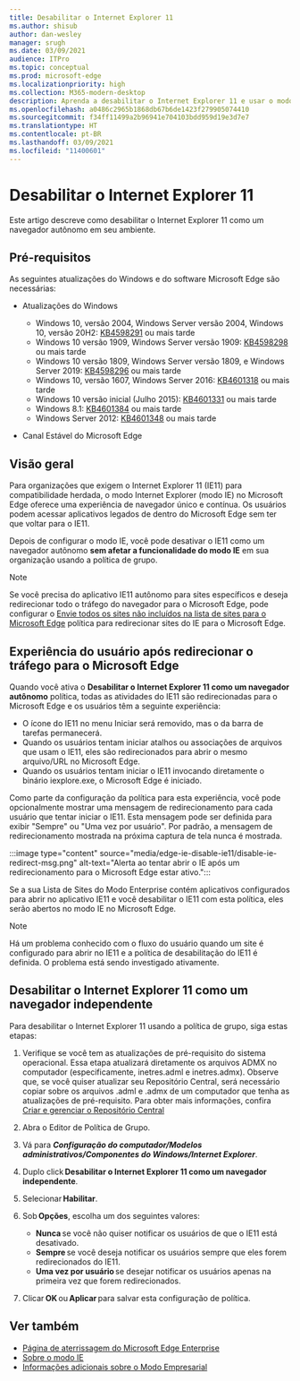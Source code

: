 ```yaml
---
title: Desabilitar o Internet Explorer 11
ms.author: shisub
author: dan-wesley
manager: srugh
ms.date: 03/09/2021
audience: ITPro
ms.topic: conceptual
ms.prod: microsoft-edge
ms.localizationpriority: high
ms.collection: M365-modern-desktop
description: Aprenda a desabilitar o Internet Explorer 11 e usar o modo Internet Explorer no Microsoft Edge.
ms.openlocfilehash: a0486c2965b1868db67b6de1423f279905074410
ms.sourcegitcommit: f34ff11499a2b96941e704103bdd959d19e3d7e7
ms.translationtype: HT
ms.contentlocale: pt-BR
ms.lasthandoff: 03/09/2021
ms.locfileid: "11400601"
---
```

# <a name="disable-internet-explorer-11"></a>Desabilitar o Internet Explorer 11

Este artigo descreve como desabilitar o Internet Explorer 11 como um navegador autônomo em seu ambiente.

## <a name="prerequisites"></a>Pré-requisitos

As seguintes atualizações do Windows e do software Microsoft Edge são necessárias:

- Atualizações do Windows

  - Windows 10, versão 2004, Windows Server versão 2004, Windows 10, versão 20H2: [KB4598291](https://support.microsoft.com/topic/february-2-2021-kb4598291-os-builds-19041-789-and-19042-789-preview-6a766199-a4f1-616e-1f5c-58bdc3ca5e3b) ou mais tarde
  - Windows 10 versão 1909, Windows Server versão 1909: [KB4598298](https://support.microsoft.com/topic/january-21-2021-kb4598298-os-build-18363-1350-preview-02dfd9ba-91a2-1b82-dede-42f288c02511) ou mais tarde
  - Windows 10 versão 1809, Windows Server versão 1809, e Windows Server 2019: [KB4598296](https://support.microsoft.com/topic/january-21-2021-kb4598296-os-build-17763-1728-preview-4c0931ff-45b7-ff59-5e00-c03b5afb363d) ou mais tarde
  - Windows 10, versão 1607, Windows Server 2016: [KB4601318](https://support.microsoft.com/topic/february-9-2021-kb4601318-os-build-14393-4225-c5e3de6c-e3e6-ffb5-6197-48b9ce16446e) ou mais tarde
   - Windows 10 versão inicial (Julho 2015): [KB4601331](https://support.microsoft.com/office/february-9-2021%e2%80%94kb4601331-os-build-10240-18842-6227d078-fef3-8d67-27e0-1882e6cb79ff?ui=en-US&rs=en-US&ad=US) ou mais tarde
  - Windows 8.1: [KB4601384](https://support.microsoft.com/topic/february-9-2021-kb4601384-monthly-rollup-16bdbb75-dd4b-2910-abc5-7891c9756b96) ou mais tarde
  - Windows Server 2012: [KB4601348](https://support.microsoft.com/topic/february-9-2021-kb4601348-monthly-rollup-2c338c0c-73d6-fb80-cc91-f1a86e80db0c) ou mais tarde
  
- Canal Estável do Microsoft Edge


## <a name="overview"></a>Visão geral

Para organizações que exigem o Internet Explorer 11 (IE11) para compatibilidade herdada, o modo Internet Explorer (modo IE) no Microsoft Edge oferece uma experiência de navegador único e contínua. Os usuários podem acessar aplicativos legados de dentro do Microsoft Edge sem ter que voltar para o IE11.

Depois de configurar o modo IE, você pode desativar o IE11 como um navegador autônomo **sem afetar a funcionalidade do modo IE** em sua organização usando a política de grupo.

> [!NOTE]
> Se você precisa do aplicativo IE11 autônomo para sites específicos e deseja redirecionar todo o tráfego do navegador para o Microsoft Edge, pode configurar o [Envie todos os sites não incluídos na lista de sites para o Microsoft Edge](https://docs.microsoft.com/deployedge/edge-ie-mode-policies#redirect-sites-from-ie-to-microsoft-edge) política para redirecionar sites do IE para o Microsoft Edge.

## <a name="user-experience-after-redirecting-traffic-to-microsoft-edge"></a>Experiência do usuário após redirecionar o tráfego para o Microsoft Edge

Quando você ativa o **Desabilitar o Internet Explorer 11 como um navegador autônomo** política, todas as atividades do IE11 são redirecionadas para o Microsoft Edge e os usuários têm a seguinte experiência:

- O ícone do IE11 no menu Iniciar será removido, mas o da barra de tarefas permanecerá.
- Quando os usuários tentam iniciar atalhos ou associações de arquivos que usam o IE11, eles são redirecionados para abrir o mesmo arquivo/URL no Microsoft Edge.
- Quando os usuários tentam iniciar o IE11 invocando diretamente o binário iexplore.exe, o Microsoft Edge é iniciado.

Como parte da configuração da política para esta experiência, você pode opcionalmente mostrar uma mensagem de redirecionamento para cada usuário que tentar iniciar o IE11. Esta mensagem pode ser definida para exibir "Sempre" ou "Uma vez por usuário". Por padrão, a mensagem de redirecionamento mostrada na próxima captura de tela nunca é mostrada.

:::image type="content" source="media/edge-ie-disable-ie11/disable-ie-redirect-msg.png" alt-text="Alerta ao tentar abrir o IE após um redirecionamento para o Microsoft Edge estar ativo.":::

Se a sua Lista de Sites do Modo Enterprise contém aplicativos configurados para abrir no aplicativo IE11 e você desabilitar o IE11 com esta política, eles serão abertos no modo IE no Microsoft Edge.
> [!NOTE]
> Há um problema conhecido com o fluxo do usuário quando um site é configurado para abrir no IE11 e a política de desabilitação do IE11 é definida. O problema está sendo investigado ativamente.

## <a name="disable-internet-explorer-11-as-a-standalone-browser"></a>Desabilitar o Internet Explorer 11 como um navegador independente

Para desabilitar o Internet Explorer 11 usando a política de grupo, siga estas etapas:

1. Verifique se você tem as atualizações de pré-requisito do sistema operacional. Essa etapa atualizará diretamente os arquivos ADMX no computador (especificamente, inetres.adml e inetres.admx). Observe que, se você quiser atualizar seu Repositório Central, será necessário copiar sobre os arquivos .adml e .admx de um computador que tenha as atualizações de pré-requisito. Para obter mais informações, confira [Criar e gerenciar o Repositório Central](https://docs.microsoft.com/troubleshoot/windows-client/group-policy/create-and-manage-central-store)
2. Abra o Editor de Política de Grupo.
3. Vá para ***Configuração do computador/Modelos administrativos/Componentes do Windows/Internet Explorer***. 
4. Duplo click **Desabilitar o Internet Explorer 11 como um navegador independente**.
5. Selecionar **Habilitar**.
6. Sob **Opções**, escolha um dos seguintes valores:

   - **Nunca** se você não quiser notificar os usuários de que o IE11 está desativado.
   - **Sempre** se você deseja notificar os usuários sempre que eles forem redirecionados do IE11.
   - **Uma vez por usuário** se desejar notificar os usuários apenas na primeira vez que forem redirecionados.

7. Clicar **OK** ou **Aplicar** para salvar esta configuração de política.

## <a name="see-also"></a>Ver também

- [Página de aterrissagem do Microsoft Edge Enterprise](https://aka.ms/EdgeEnterprise)
- [Sobre o modo IE](https://docs.microsoft.com/deployedge/edge-ie-mode)
- [Informações adicionais sobre o Modo Empresarial](https://docs.microsoft.com/internet-explorer/ie11-deploy-guide/enterprise-mode-overview-for-ie11)

